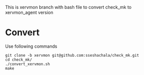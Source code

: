 This is xervmon branch with bash file to convert check_mk to xervmon_agent version

Convert 
=======

Use following commands

```
git clone -b xervmon git@github.com:sseshachala/check_mk.git
cd check_mk/
./convert_xervmon.sh
make
```
